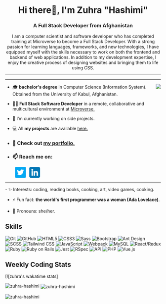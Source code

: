 <h1 align="center"> Hi there👋, I'm Zuhra "Hashimi"</h1>
<h3 align="center">A Full Stack Developer from Afghanistan</h3>

<p align="center">I am a computer scientist and software developer who has completed training at Microverse to become a Full Stack Developer. With a strong passion for learning languages, frameworks, and new technologies, I have equipped myself with the skills necessary to work on both the frontend and backend of web applications. In addition to my development expertise, I enjoy the creative process of designing websites and bringing them to life using CSS.</p>


---

<div align="center">
  <! -- <img src="https://badges.pufler.dev/visits/ZuhRa-HashiMi/ZuhRa-HashiMil?color=3f37c9">
  
</div>

---

<img align="right" src="https://media2.giphy.com/media/L1R1tvI9svkIWwpVYr/giphy.gif?cid=790b76112be03f92de5e356ca9c83066f76d54710feb3b75&rid=giphy.gif&ct=g">
	
- 🎓 **bachelor's degree** in Computer Science (Information System). Obtained from the University of Kabul, Afghanistan.

- 👩‍💻 **Full Stack Software Developer** in a remote, collaborative and multicultural environment at [Microverse.](https://github.com/microverseinc)
- 🌱 I’m currently working on side projects.

- 💻 All **my projects** are available [here.](https://github.com/ZuhRa-HashiMi?tab=repositories)

- ### 🚀 Check out [my portfolio.](https://jade-granita-be9cc0.netlify.app/)

- ### 📫 Reach me on:

<p align="left">
&nbsp; &nbsp; &nbsp; &nbsp; <a href="https://twitter.com/zuhrahashimi4" target="_blank"><img align="center" src="./images/twitter.png" alt="twitter" width="35" /></a> &nbsp;
<a href="https://www.linkedin.com/in/zuhra-hashimi/" target="_blank"><img align="center" src="./images/linkedin.png" alt="linkedin" width="35" /></a> &nbsp;
	<hr>
- ✨ Interests: coding, reading books, cooking, art, video games, cooking.

- ⚡ Fun fact: **the world's first programmer was a woman (Ada Lovelace)**.

- 👩 Pronouns: she/her.

<h2 align="left">Skills</h2>
<p align="left">
<div>
	<img height="50" src="https://user-images.githubusercontent.com/25181517/117364277-fc4eb280-aebd-11eb-8769-a3583c6a2037.png" alt="Git" title="Git" />
	<img height="50" src="https://user-images.githubusercontent.com/25181517/117364276-fc4eb280-aebd-11eb-92ba-8a6ef74b7313.png" alt="GitHub" title="GitHub" />
	<img height="50" src="https://user-images.githubusercontent.com/25181517/117447535-f00a3a00-af3d-11eb-89bf-45aaf56dbaf1.png" alt="HTML5" title="HTML5" />
	<img height="50" src="https://user-images.githubusercontent.com/25181517/117447663-0fa16280-af3e-11eb-8677-bcf8e4f8e298.png" alt="CSS3" title="CSS3" />
	<img height="50" src="https://github.com/get-icon/geticon/raw/master/icons/sass.svg" alt="Sass" title="Sass" />
	<img height="50" src="https://user-images.githubusercontent.com/25181517/121402101-c89df700-c959-11eb-8b4a-bbadf9e84b30.png" alt="Bootstrap" title="Bootstrap" />
	<img height="50" src="https://user-images.githubusercontent.com/25181517/121993097-0d824180-cdb3-11eb-9c3a-d9d93f8b3c13.png" alt="Ant Design" title="Ant Design" />
	<img height="50" src="https://user-images.githubusercontent.com/25181517/121993163-2e4a9700-cdb3-11eb-956f-56de79c52c0f.png" alt="SCSS" title="SCSS" />
	<img height="50" src="https://user-images.githubusercontent.com/25181517/121993284-75488b80-cdb3-11eb-903a-3f4dc8ad7983.png" alt="Tailwind CSS" title="Tailwind CSS" />
	<img height="50" src="https://user-images.githubusercontent.com/25181517/117447155-6a868a00-af3d-11eb-9cfe-245df15c9f3f.png" alt="JavaScript" title="JavaScript" />
	<img height="50" src="https://github.com/get-icon/geticon/raw/master/icons/webpack.svg" alt="Webpack" title="Webpack" />
	<img height="50" src="https://github.com/get-icon/geticon/raw/master/icons/mysql.svg" alt="MySQL" title="MySQL" />
	<img height="50" src="https://user-images.githubusercontent.com/25181517/124010456-f8f17000-d9e9-11eb-97be-5a312fa87514.png" alt="React/Redux" title="React/Redux" />
	<img height="50" src="https://user-images.githubusercontent.com/25181517/119790170-3e007f80-bee3-11eb-847f-7e3e8bbd3f0e.png" alt="Ruby" title="Ruby" />
	<img height="50" src="https://user-images.githubusercontent.com/25181517/121401983-6de3fb00-c959-11eb-9ef5-8f0e03e20a46.png" alt="Ruby on Rails" title="Ruby on Rails" />
	<img height="50" src="https://user-images.githubusercontent.com/25181517/121993364-9e691c00-cdb3-11eb-8971-f8e8023c0f4d.png" alt="Jest" title="Jest" />
	<img height="50" src="https://user-images.githubusercontent.com/25181517/121993440-d0e2e780-cdb3-11eb-8f59-d508835a3b56.png" alt="RSpec" title="RSpec" />
	<img height="50" src="https://user-images.githubusercontent.com/25181517/124011662-4a25b180-d9eb-11eb-9c5d-3450512a4c6b.png" alt="API" title="API" />
	<img height="50" src="https://github.com/get-icon/geticon/raw/master/icons/php.svg" alt="PHP" title="PHP" />
	<img height="50" src="https://user-images.githubusercontent.com/25181517/125372805-6124b300-e38f-11eb-8240-995bb7a104cc.png" alt="Vue.js" title="Vue.js" />
</div>
</p>


<h2>Weekly Coding Stats</h2>


[![zuhra's wakatime stats]<p><img align="left" src="https://github-readme-stats.vercel.app/api/top-langs?username=zuhra-hashimi&show_icons=true&locale=en&layout=compact" alt="zuhra-hashimi" /></p>

<p>&nbsp;<img align="center" src="https://github-readme-stats.vercel.app/api?username=zuhra-hashimi&show_icons=true&locale=en" alt="zuhra-hashimi" /></p>

<p><img align="center" src="https://github-readme-streak-stats.herokuapp.com/?user=zuhra-hashimi&" alt="zuhra-hashimi" /></p>
